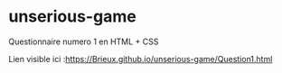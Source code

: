 # unserious-game
Questionnaire numero 1 en HTML + CSS

Lien visible ici :https://Brieux.github.io/unserious-game/Question1.html
